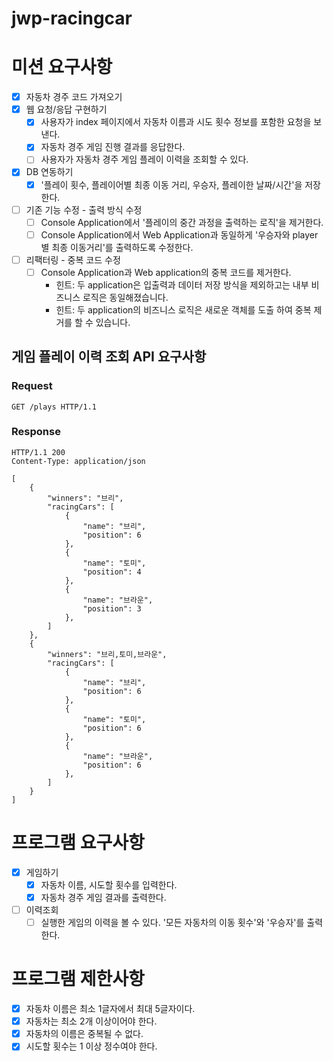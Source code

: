 # jwp-racingcar

# 미션 요구사항

- [x] 자동차 경주 코드 가져오기
- [x] 웹 요청/응답 구현하기
  - [x] 사용자가 index 페이지에서 자동차 이름과 시도 횟수 정보를 포함한 요청을 보낸다.
  - [x] 자동차 경주 게임 진행 결과를 응답한다.
  - [ ] 사용자가 자동차 경주 게임 플레이 이력을 조회할 수 있다.
- [x] DB 연동하기
  - [x] '플레이 횟수, 플레이어별 최종 이동 거리, 우승자, 플레이한 날짜/시간'을 저장한다.
- [ ] 기존 기능 수정 - 출력 방식 수정
  - [ ] Console Application에서 '플레이의 중간 과정을 출력하는 로직'을 제거한다.
  - [ ] Console Application에서 Web Application과 동일하게 '우승자와 player 별 최종 이동거리'를 출력하도록 수정한다.
- [ ] 리팩터링 - 중복 코드 수정
  - [ ] Console Application과 Web application의 중복 코드를 제거한다.
    - 힌트: 두 application은 입출력과 데이터 저장 방식을 제외하고는 내부 비즈니스 로직은 동일해졌습니다.
    - 힌트: 두 application의 비즈니스 로직은 새로운 객체를 도출 하여 중복 제거를 할 수 있습니다.

## 게임 플레이 이력 조회 API 요구사항
### Request
```http request
GET /plays HTTP/1.1
```

### Response
```http response
HTTP/1.1 200 
Content-Type: application/json

[
    {
        "winners": "브리",
        "racingCars": [
            {
                "name": "브리",
                "position": 6
            },
            {
                "name": "토미",
                "position": 4
            },
            {
                "name": "브라운",
                "position": 3
            },
        ]
    },
    {
        "winners": "브리,토미,브라운",
        "racingCars": [
            {
                "name": "브리",
                "position": 6
            },
            {
                "name": "토미",
                "position": 6
            },
            {
                "name": "브라운",
                "position": 6
            },
        ]
    }
]
```

# 프로그램 요구사항

- [x] 게임하기
  - [x] 자동차 이름, 시도할 횟수를 입력한다.
  - [x] 자동차 경주 게임 결과를 출력한다.
- [ ] 이력조회
  - [ ] 실행한 게임의 이력을 볼 수 있다. '모든 자동차의 이동 횟수'와 '우승자'를 출력한다.

# 프로그램 제한사항

- [x] 자동차 이름은 최소 1글자에서 최대 5글자이다.
- [x] 자동차는 최소 2개 이상이어야 한다.
- [x] 자동차의 이름은 중복될 수 없다.
- [x] 시도할 횟수는 1 이상 정수여야 한다.

